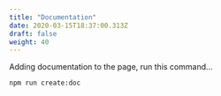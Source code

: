 ```yaml
---
title: "Documentation"
date: 2020-03-15T18:37:00.313Z
draft: false
weight: 40
---
```


Adding documentation to the page, run this command...

```bash
npm run create:doc
```
